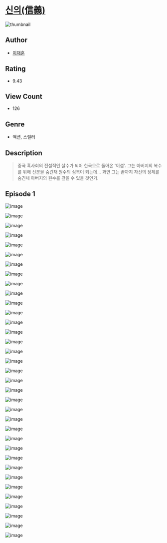 # [신의(信義)](https://comic.naver.com/challenge/list?titleId=810546)
![thumbnail](https://image-comic.pstatic.net/user_contents_data/challenge_comic/2023/05/24/359737/upload_4134977591883216184_480x623.jpeg)

## Author
- [이재훈](https://comic.naver.com/artistTitle?id=359737)

## Rating
- 9.43

## View Count
- 126

## Genre
- 액션, 스릴러

## Description
> 중국 흑사회의 전설적인 살수가 되어 한국으로 돌아온 '이섭'. 그는 아버지의 복수를 위해 신분을 숨긴채 원수의 심복이 되는데... 과연 그는 끝까지 자신의 정체를 숨긴채 아버지의 원수를 갚을 수 있을 것인가.


## Episode 1
![image](https://image-comic.pstatic.net/user_contents_data/challenge_comic/2023/05/24/359737/upload_3617346183353218610.jpeg)

![image](https://image-comic.pstatic.net/user_contents_data/challenge_comic/2023/05/24/359737/upload_7089844727800412208.jpeg)

![image](https://image-comic.pstatic.net/user_contents_data/challenge_comic/2023/05/24/359737/upload_3487254382215783479.jpeg)

![image](https://image-comic.pstatic.net/user_contents_data/challenge_comic/2023/05/24/359737/upload_7305460065353937205.jpeg)

![image](https://image-comic.pstatic.net/user_contents_data/challenge_comic/2023/05/24/359737/upload_7161902295383630690.jpeg)

![image](https://image-comic.pstatic.net/user_contents_data/challenge_comic/2023/05/24/359737/upload_7149854981572997682.jpeg)

![image](https://image-comic.pstatic.net/user_contents_data/challenge_comic/2023/05/24/359737/upload_3689400487597467234.jpeg)

![image](https://image-comic.pstatic.net/user_contents_data/challenge_comic/2023/05/24/359737/upload_7090128405407283504.jpeg)

![image](https://image-comic.pstatic.net/user_contents_data/challenge_comic/2023/05/24/359737/upload_7003770542354490167.jpeg)

![image](https://image-comic.pstatic.net/user_contents_data/challenge_comic/2023/05/24/359737/upload_3977014252474218081.jpeg)

![image](https://image-comic.pstatic.net/user_contents_data/challenge_comic/2023/05/24/359737/upload_3906934490855924068.jpeg)

![image](https://image-comic.pstatic.net/user_contents_data/challenge_comic/2023/05/24/359737/upload_4123387825267095348.jpeg)

![image](https://image-comic.pstatic.net/user_contents_data/challenge_comic/2023/05/24/359737/upload_3846979225519339056.jpeg)

![image](https://image-comic.pstatic.net/user_contents_data/challenge_comic/2023/05/24/359737/upload_3976735870625658468.jpeg)

![image](https://image-comic.pstatic.net/user_contents_data/challenge_comic/2023/05/24/359737/upload_3474638408863016036.jpeg)

![image](https://image-comic.pstatic.net/user_contents_data/challenge_comic/2023/05/24/359737/upload_3617290331699110450.jpeg)

![image](https://image-comic.pstatic.net/user_contents_data/challenge_comic/2023/05/24/359737/upload_7291669951913537635.jpeg)

![image](https://image-comic.pstatic.net/user_contents_data/challenge_comic/2023/05/24/359737/upload_3918752227289883237.jpeg)

![image](https://image-comic.pstatic.net/user_contents_data/challenge_comic/2023/05/24/359737/upload_7090127310093115959.jpeg)

![image](https://image-comic.pstatic.net/user_contents_data/challenge_comic/2023/05/24/359737/upload_7365694593694775088.jpeg)

![image](https://image-comic.pstatic.net/user_contents_data/challenge_comic/2023/05/24/359737/upload_3486740699832070961.jpeg)

![image](https://image-comic.pstatic.net/user_contents_data/challenge_comic/2023/05/24/359737/upload_7378359876658160225.jpeg)

![image](https://image-comic.pstatic.net/user_contents_data/challenge_comic/2023/05/24/359737/upload_3472901373764645429.jpeg)

![image](https://image-comic.pstatic.net/user_contents_data/challenge_comic/2023/05/24/359737/upload_3618754872513475897.jpeg)

![image](https://image-comic.pstatic.net/user_contents_data/challenge_comic/2023/05/24/359737/upload_7233733425137804342.jpeg)

![image](https://image-comic.pstatic.net/user_contents_data/challenge_comic/2023/05/24/359737/upload_3631366279454144354.jpeg)

![image](https://image-comic.pstatic.net/user_contents_data/challenge_comic/2023/05/24/359737/upload_7003998166340088677.jpeg)

![image](https://image-comic.pstatic.net/user_contents_data/challenge_comic/2023/05/24/359737/upload_7076334126536996662.jpeg)

![image](https://image-comic.pstatic.net/user_contents_data/challenge_comic/2023/05/24/359737/upload_4049637889529898289.jpeg)

![image](https://image-comic.pstatic.net/user_contents_data/challenge_comic/2023/05/24/359737/upload_7293074256634078008.jpeg)

![image](https://image-comic.pstatic.net/user_contents_data/challenge_comic/2023/05/24/359737/upload_7148391514432889910.jpeg)

![image](https://image-comic.pstatic.net/user_contents_data/challenge_comic/2023/05/24/359737/upload_7305740402231227192.jpeg)

![image](https://image-comic.pstatic.net/user_contents_data/challenge_comic/2023/05/24/359737/upload_3762023256311280695.jpeg)

![image](https://image-comic.pstatic.net/user_contents_data/challenge_comic/2023/05/24/359737/upload_7234250164749547314.jpeg)

![image](https://image-comic.pstatic.net/user_contents_data/challenge_comic/2023/05/24/359737/upload_3473458821864960050.jpeg)
